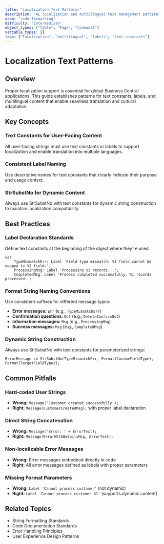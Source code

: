 ```yaml
---
title: "Localization Text Patterns"
description: "AL localization and multilingual text management patterns"
area: "code-formatting"
difficulty: "intermediate"
object_types: ["Table", "Page", "Codeunit"]
variable_types: []
tags: ["localization", "multilingual", "labels", "text-constants"]
---
```


# Localization Text Patterns

## Overview

Proper localization support is essential for global Business Central applications. This guide establishes patterns for text constants, labels, and multilingual content that enable seamless translation and cultural adaptation.

## Key Concepts

### Text Constants for User-Facing Content
All user-facing strings must use text constants or labels to support localization and enable translation into multiple languages.

### Consistent Label Naming
Use descriptive names for text constants that clearly indicate their purpose and usage context.

### StrSubstNo for Dynamic Content
Always use StrSubstNo with text constants for dynamic string construction to maintain localization compatibility.

## Best Practices

### Label Declaration Standards
Define text constants at the beginning of the object where they're used:
```al
var
    TypeMismatchErr: Label 'Field type mismatch: %1 field cannot be mapped to %2 field.';
    ProcessingMsg: Label 'Processing %1 records...';
    CompletedMsg: Label 'Process completed successfully. %1 records processed.';
```

### Format String Naming Conventions
Use consistent suffixes for different message types:
- **Error messages:** `Err` (e.g., `TypeMismatchErr`)
- **Confirmation questions:** `Qst` (e.g., `DeleteConfirmQst`)
- **Information messages:** `Msg` (e.g., `ProcessingMsg`)
- **Success messages:** `Msg` (e.g., `CompletedMsg`)

### Dynamic String Construction
Always use StrSubstNo with text constants for parameterized strings:
```al
ErrorMessage := StrSubstNo(TypeMismatchErr, Format(CustomFieldType), Format(TargetFieldType));
```

## Common Pitfalls

### Hard-coded User Strings
- **Wrong:** `Message('Customer created successfully');`
- **Right:** `Message(CustomerCreatedMsg);` with proper label declaration

### Direct String Concatenation
- **Wrong:** `Message('Error: ' + ErrorText);`
- **Right:** `Message(ErrorWithDetailsMsg, ErrorText);`

### Non-localizable Error Messages
- **Wrong:** Error messages embedded directly in code
- **Right:** All error messages defined as labels with proper parameters

### Missing Format Parameters
- **Wrong:** `Label 'Cannot process customer'` (not dynamic)
- **Right:** `Label 'Cannot process customer %1'` (supports dynamic content)

## Related Topics

- String Formatting Standards
- Code Documentation Standards
- Error Handling Principles
- User Experience Design Patterns
